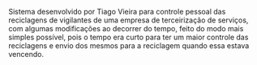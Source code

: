 Sistema desenvolvido por Tiago Vieira para controle pessoal das reciclagens de vigilantes de uma empresa de terceirização de serviços, com algumas modificações ao decorrer do tempo, feito do modo mais simples possível, pois o tempo era curto para ter um maior controle das reciclagens e envio dos mesmos para a reciclagem quando essa estava vencendo.